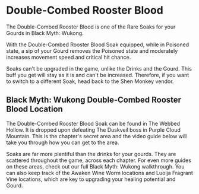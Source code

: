 # Double-Combed Rooster Blood

The Double-Combed Rooster Blood is one of the Rare Soaks for your Gourds in Black Myth: Wukong. 

With the Double-Combed Rooster Blood Soak equipped, while in Poisoned state, a sip of your Gourd removes the Poisoned state and moderately increases movement speed and critical hit chance. 

Soaks can't be upgraded in the game, unlike the Drinks and the Gourd. This buff you get will stay as it is and can't be increased. Therefore, if you want to switch to a different Soak, head back to the Shen Monkey vendor. 

## Black Myth: Wukong Double-Combed Rooster Blood Location

The Double-Combed Rooster Blood Soak can be found in The Webbed Hollow. It is dropped upon defeating The Duskveil boss in Purple Cloud Mountain. This is the chapter's secret area and the video guide below will take you through how you can get to the area. 

Soaks are far more plentiful than the drinks for your gourds. They are scattered throughout the game, across each chapter. For even more guides on these areas, check out our full Black Myth: Wukong walkthrough. You can also keep track of the Awaken Wine Worm locations and Luoija Fragrant Vine locations, which are key to upgrading your healing potential and Gourd. 
